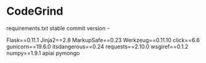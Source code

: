 # CodeGrind

requirements.txt stable commit version - 

Flask==0.11.1
Jinja2==2.8
MarkupSafe==0.23
Werkzeug==0.11.10
click==6.6
gunicorn==19.6.0
itsdangerous==0.24
requests==2.10.0
wsgiref==0.1.2
numpy==1.9.1
apiai
pymongo